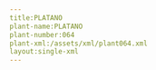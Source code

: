 ```yaml
---
title:PLATANO
plant-name:PLATANO
plant-number:064
plant-xml:/assets/xml/plant064.xml
layout:single-xml
---
```

